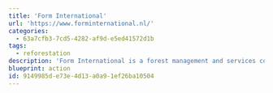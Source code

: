 ```yaml
---
title: 'Form International'
url: 'https://www.forminternational.nl/'
categories:
  - 63a7cfb3-7cd5-4282-af9d-e5ed41572d1b
tags:
  - reforestation
description: 'Form International is a forest management and services company that manages forest assets in Africa and delivers a range of technical and financial services to clients worldwide.'
blueprint: action
id: 9149985d-e73e-4d13-a0a9-1ef26ba10504
---
```

